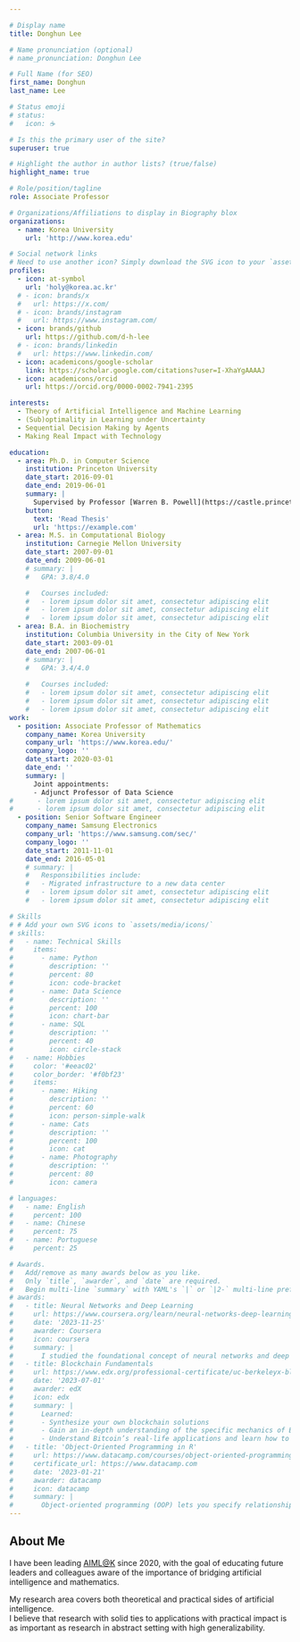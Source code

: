 ```yaml
---

# Display name
title: Donghun Lee

# Name pronunciation (optional)
# name_pronunciation: Donghun Lee

# Full Name (for SEO)
first_name: Donghun
last_name: Lee

# Status emoji
# status:
#   icon: ☕️

# Is this the primary user of the site?
superuser: true

# Highlight the author in author lists? (true/false)
highlight_name: true

# Role/position/tagline
role: Associate Professor

# Organizations/Affiliations to display in Biography blox
organizations:
  - name: Korea University
    url: 'http://www.korea.edu'

# Social network links
# Need to use another icon? Simply download the SVG icon to your `assets/media/icons/` folder.
profiles:
  - icon: at-symbol
    url: 'holy@korea.ac.kr'
  # - icon: brands/x
  #   url: https://x.com/
  # - icon: brands/instagram
  #   url: https://www.instagram.com/
  - icon: brands/github
    url: https://github.com/d-h-lee
  # - icon: brands/linkedin
  #   url: https://www.linkedin.com/
  - icon: academicons/google-scholar
    link: https://scholar.google.com/citations?user=I-XhaYgAAAAJ
  - icon: academicons/orcid
    url: https://orcid.org/0000-0002-7941-2395

interests:
  - Theory of Artificial Intelligence and Machine Learning
  - (Sub)optimality in Learning under Uncertainty
  - Sequential Decision Making by Agents
  - Making Real Impact with Technology 

education:
  - area: Ph.D. in Computer Science
    institution: Princeton University
    date_start: 2016-09-01
    date_end: 2019-06-01
    summary: |
      Supervised by Professor [Warren B. Powell](https://castle.princeton.edu/biography/).
    button:
      text: 'Read Thesis'
      url: 'https://example.com'
  - area: M.S. in Computational Biology
    institution: Carnegie Mellon University
    date_start: 2007-09-01
    date_end: 2009-06-01
    # summary: |
    #   GPA: 3.8/4.0

    #   Courses included:
    #   - lorem ipsum dolor sit amet, consectetur adipiscing elit
    #   - lorem ipsum dolor sit amet, consectetur adipiscing elit
    #   - lorem ipsum dolor sit amet, consectetur adipiscing elit
  - area: B.A. in Biochemistry
    institution: Columbia University in the City of New York
    date_start: 2003-09-01
    date_end: 2007-06-01
    # summary: |
    #   GPA: 3.4/4.0
      
    #   Courses included:
    #   - lorem ipsum dolor sit amet, consectetur adipiscing elit
    #   - lorem ipsum dolor sit amet, consectetur adipiscing elit
    #   - lorem ipsum dolor sit amet, consectetur adipiscing elit
work:
  - position: Associate Professor of Mathematics
    company_name: Korea University
    company_url: 'https://www.korea.edu/'
    company_logo: ''
    date_start: 2020-03-01
    date_end: ''
    summary: |
      Joint appointments:
      - Adjunct Professor of Data Science
#      - lorem ipsum dolor sit amet, consectetur adipiscing elit
#      - lorem ipsum dolor sit amet, consectetur adipiscing elit
  - position: Senior Software Engineer
    company_name: Samsung Electronics
    company_url: 'https://www.samsung.com/sec/'
    company_logo: ''
    date_start: 2011-11-01
    date_end: 2016-05-01
    # summary: |
    #   Responsibilities include:
    #   - Migrated infrastructure to a new data center
    #   - lorem ipsum dolor sit amet, consectetur adipiscing elit
    #   - lorem ipsum dolor sit amet, consectetur adipiscing elit

# Skills
# # Add your own SVG icons to `assets/media/icons/`
# skills:
#   - name: Technical Skills
#     items:
#       - name: Python
#         description: ''
#         percent: 80
#         icon: code-bracket
#       - name: Data Science
#         description: ''
#         percent: 100
#         icon: chart-bar
#       - name: SQL
#         description: ''
#         percent: 40
#         icon: circle-stack
#   - name: Hobbies
#     color: '#eeac02'
#     color_border: '#f0bf23'
#     items:
#       - name: Hiking
#         description: ''
#         percent: 60
#         icon: person-simple-walk
#       - name: Cats
#         description: ''
#         percent: 100
#         icon: cat
#       - name: Photography
#         description: ''
#         percent: 80
#         icon: camera

# languages:
#   - name: English
#     percent: 100
#   - name: Chinese
#     percent: 75
#   - name: Portuguese
#     percent: 25

# Awards.
#   Add/remove as many awards below as you like.
#   Only `title`, `awarder`, and `date` are required.
#   Begin multi-line `summary` with YAML's `|` or `|2-` multi-line prefix and indent 2 spaces below.
# awards:
#   - title: Neural Networks and Deep Learning
#     url: https://www.coursera.org/learn/neural-networks-deep-learning
#     date: '2023-11-25'
#     awarder: Coursera
#     icon: coursera
#     summary: |
#       I studied the foundational concept of neural networks and deep learning. By the end, I was familiar with the significant technological trends driving the rise of deep learning; build, train, and apply fully connected deep neural networks; implement efficient (vectorized) neural networks; identify key parameters in a neural network’s architecture; and apply deep learning to your own applications.
#   - title: Blockchain Fundamentals
#     url: https://www.edx.org/professional-certificate/uc-berkeleyx-blockchain-fundamentals
#     date: '2023-07-01'
#     awarder: edX
#     icon: edx
#     summary: |
#       Learned:
#       - Synthesize your own blockchain solutions
#       - Gain an in-depth understanding of the specific mechanics of Bitcoin
#       - Understand Bitcoin’s real-life applications and learn how to attack and destroy Bitcoin, Ethereum, smart contracts and Dapps, and alternatives to Bitcoin’s Proof-of-Work consensus algorithm
#   - title: 'Object-Oriented Programming in R'
#     url: https://www.datacamp.com/courses/object-oriented-programming-with-s3-and-r6-in-r
#     certificate_url: https://www.datacamp.com
#     date: '2023-01-21'
#     awarder: datacamp
#     icon: datacamp
#     summary: |
#       Object-oriented programming (OOP) lets you specify relationships between functions and the objects that they can act on, helping you manage complexity in your code. This is an intermediate level course, providing an introduction to OOP, using the S3 and R6 systems. S3 is a great day-to-day R programming tool that simplifies some of the functions that you write. R6 is especially useful for industry-specific analyses, working with web APIs, and building GUIs.
---
```


## About Me

<!-- 짧은 자기소개 -->
I have been leading [AIML@K](https://aiml-k.github.io) since 2020, with the goal of educating future leaders and colleagues aware of the importance of bridging artificial intelligence and mathematics.

<!-- 연구분야/주제 관심사 소개 -->
My research area covers both theoretical and practical sides of artificial intelligence.  
I believe that research with solid ties to applications with practical impact is as important as research in abstract setting with high generalizability. 

<!-- 그 외의 것/trivia -->
<!-- My Ph.D. started in 2009 and ended in 2019: in the midst of my Ph.D. decade I also worked as a (senior) software engineer at Samsung Electronics. Meanwhile, I have been putting efforts into public outreaches regarding significant events and impactful findings in my field of research and interest, such as "Dissecting AlphaGo" (알파고 해부하기) series. 
Additional details can be found in my [curriculum vitae](https://docs.google.com/document/d/1QZI5EFBZ3Xsw4TMAHOI6sB7T_JsBC7y4UUIAGhU-sXo/edit?usp=sharing). -->